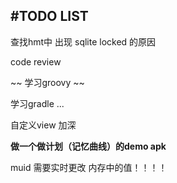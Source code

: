 #TODO LIST
---
查找hmt中 出现 sqlite locked 的原因


code review

~~ 学习groovy ~~

学习gradle ...

自定义view 加深


**做一个做计划（记忆曲线）的demo apk**

muid 需要实时更改 内存中的值！！！！